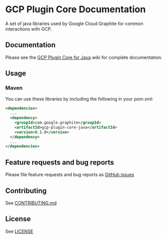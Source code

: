 <!--
 Copyright 2019 Google LLC

 Licensed under the Apache License, Version 2.0 (the "License"); you may not use this file except in
 compliance with the License. You may obtain a copy of the License at

        https://www.apache.org/licenses/LICENSE-2.0

 Unless required by applicable law or agreed to in writing, software distributed under the License
 is distributed on an "AS IS" BASIS, WITHOUT WARRANTIES OR CONDITIONS OF ANY KIND, either express or
 implied. See the License for the specific language governing permissions and limitations under the
 License.
-->
# GCP Plugin Core Documentation

A set of java libraries used by Google Cloud Graphite for common interactions with GCP.

## Documentation
Please see the [GCP Plugin Core for Java](docs/Home.md) wiki for complete documentation.

## Usage

### Maven
You can use these libraries by including the following in your pom.xml:

```xml
<dependencies>
  ...
  <dependency>
    <groupId>com.google.graphite</groupId>
    <artifactId>gcp-plugin-core-java</artifactId>
    <version>0.1.0</version>
  </dependency>
  ...
</dependencies>
```

## Feature requests and bug reports
Please file feature requests and bug reports as [GitHub issues](https://www.github.com/GoogleCloudPlatform/gcp-plugin-core-java/issues)

## Contributing
See [CONTRIBUTING.md](CONTRIBUTING.md)

## License
See [LICENSE](LICENSE)
